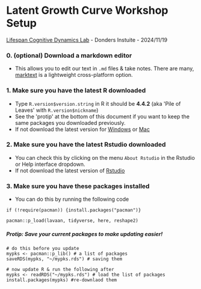 # Latent Growth Curve Workshop Setup

[Lifespan Cognitive Dynamics Lab](!lifespancognitivedynamics) - Donders Instuite - 2024/11/19

### 0. (optional) Download a markdown editor

- This allows you to edit our text in `.md` files & take notes. There are many, [marktext](!https://www.marktext.cc/) is a lightweight cross-platform option.

### 1. Make sure you have the latest R downloaded

- Type `R.version$version.string` in R it should be **4.4.2** (aka 'Pile of Leaves' with `R.version$nickname`)
- See the 'protip' at the bottom of this document if you want to keep the same packages you downloaded previously.
- If not download the latest version for [Windows](https://cran.r-project.org/bin/windows/base/R-4.3.2-win.exe) or [Mac](https://cran.r-project.org/bin/macosx/)

### 2. Make sure you have the latest Rstudio downloaded

- You can check this by clicking on the menu `About Rstudio` in the Rstudio or Help interface dropdown.
- If not download the latest version of [Rstudio](https://posit.co/download/rstudio-desktop/)

### 3. Make sure you have these packages installed

- You can do this by running the following code 

```
if (!require(pacman)) {install.packages("pacman")}

pacman::p_load(lavaan, tidyverse, here, reshape2)
```

##### Protip: Save your current packages to make updating easier!

```
# do this before you update
mypks <- pacman::p_lib() # a list of packages
saveRDS(mypks, "~/mypks.rds") # saving them

# now update R & run the following after
mypks <- readRDS("~/mypks.rds") # load the list of packages
install.packages(mypks) #re-downlaod them
```
